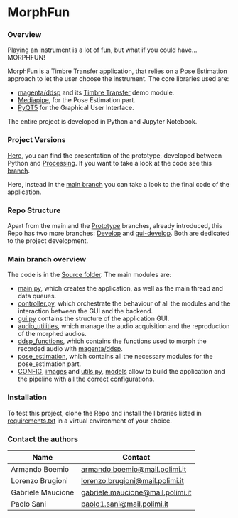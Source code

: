 # MorphFun
### Overview
Playing an instrument is a lot of fun, but what if you could have... MORPHFUN!

MorphFun is a Timbre Transfer application, that relies on a Pose Estimation approach to let the user choose the instrument.
The core libraries used are:
- [magenta/ddsp](https://github.com/magenta/ddsp) and its [Timbre Transfer](https://colab.research.google.com/github/magenta/ddsp/blob/master/ddsp/colab/demos/timbre_transfer.ipynb) demo module.
- [Mediapipe](https://google.github.io/mediapipe/), for the Pose Estimation part.
- [PyQT5](https://pypi.org/project/PyQt5/) for the Graphical User Interface.

The entire project is developed in Python and Jupyter Notebook.

### Project Versions
[Here](https://github.com/PaoloSani/MorphFun/blob/main/prototype_MORPHUN%20PRESENTATION.pptx), you can find the presentation of the prototype, developed between Python and [Processing](https://processing.org/).
If you want to take a look at the code see this [branch](https://github.com/PaoloSani/MorphFun/tree/Prototype).

Here, instead in the [main branch](https://github.com/PaoloSani/MorphFun) you can take a look to the final code of the application.

### Repo Structure
Apart from the main and the [Prototype](https://github.com/PaoloSani/MorphFun/tree/Prototype) branches, already introduced, this Repo has two more branches: [Develop](https://github.com/PaoloSani/MorphFun/tree/Develop) and [gui-develop](https://github.com/PaoloSani/MorphFun/tree/gui-develop). Both are dedicated to the project development.

### Main branch overview
The code is in the [Source folder](https://github.com/PaoloSani/MorphFun/tree/main/Source).
The main modules are:
- [main.py](https://github.com/PaoloSani/MorphFun/blob/main/Source/main.py), which creates the application, as well as the main thread and data queues.
- [controller.py](https://github.com/PaoloSani/MorphFun/blob/main/Source/controller.py), which orchestrate the behaviour of all the modules and the interaction between the GUI and the backend.
- [gui.py](https://github.com/PaoloSani/MorphFun/blob/main/Source/gui.py) contains the structure of the application GUI.
- [audio_utilities](https://github.com/PaoloSani/MorphFun/tree/main/Source/audio_utilities), which manage the audio acquisition and the reproduction of the morphed audios.
- [ddsp_functions](https://github.com/PaoloSani/MorphFun/tree/main/Source/ddsp_functions), which contains the functions used to morph the recorded audio with [magenta/ddsp](https://github.com/magenta/ddsp).
- [pose_estimation](https://github.com/PaoloSani/MorphFun/tree/main/Source/pose_estimation), which contains all the necessary modules for the pose_estimation part.
- [CONFIG](https://github.com/PaoloSani/MorphFun/tree/main/Source/CONFIG), [images](https://github.com/PaoloSani/MorphFun/tree/main/Source/images) and [utils.py](https://github.com/PaoloSani/MorphFun/blob/main/Source/utils.py), [models](https://github.com/PaoloSani/MorphFun/tree/main/Source/models) allow to build the application and the pipeline with all the correct configurations.

### Installation
To test this project, clone the Repo and install the libraries listed in [requirements.txt](https://github.com/PaoloSani/MorphFun/blob/main/requirements.txt) in a virtual environment of your choice.

### Contact the authors
| Name              | Contact                          |
|-------------------|----------------------------------|
| Armando Boemio    | armando.boemio@mail.polimi.it    |
| Lorenzo Brugioni  | lorenzo.brugioni@mail.polimi.it  |
| Gabriele Maucione | gabriele.maucione@mail.polimi.it |
| Paolo Sani        | paolo1.sani@mail.polimi.it       |
